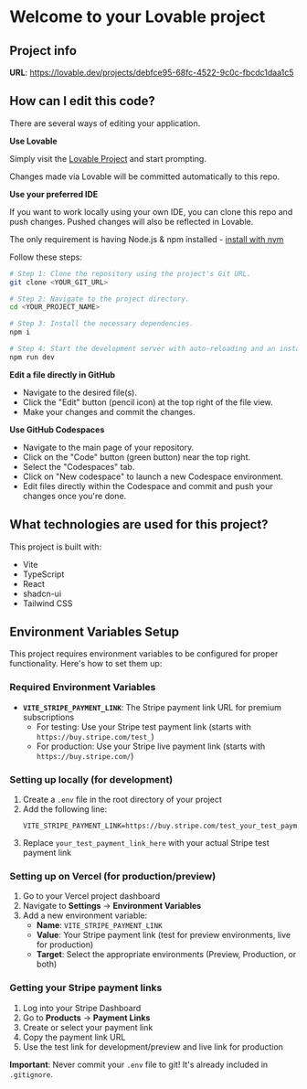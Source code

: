 # Welcome to your Lovable project

## Project info

**URL**: https://lovable.dev/projects/debfce95-68fc-4522-9c0c-fbcdc1daa1c5

## How can I edit this code?

There are several ways of editing your application.

**Use Lovable**

Simply visit the [Lovable Project](https://lovable.dev/projects/debfce95-68fc-4522-9c0c-fbcdc1daa1c5) and start prompting.

Changes made via Lovable will be committed automatically to this repo.

**Use your preferred IDE**

If you want to work locally using your own IDE, you can clone this repo and push changes. Pushed changes will also be reflected in Lovable.

The only requirement is having Node.js & npm installed - [install with nvm](https://github.com/nvm-sh/nvm#installing-and-updating)

Follow these steps:

```sh
# Step 1: Clone the repository using the project's Git URL.
git clone <YOUR_GIT_URL>

# Step 2: Navigate to the project directory.
cd <YOUR_PROJECT_NAME>

# Step 3: Install the necessary dependencies.
npm i

# Step 4: Start the development server with auto-reloading and an instant preview.
npm run dev
```

**Edit a file directly in GitHub**

- Navigate to the desired file(s).
- Click the "Edit" button (pencil icon) at the top right of the file view.
- Make your changes and commit the changes.

**Use GitHub Codespaces**

- Navigate to the main page of your repository.
- Click on the "Code" button (green button) near the top right.
- Select the "Codespaces" tab.
- Click on "New codespace" to launch a new Codespace environment.
- Edit files directly within the Codespace and commit and push your changes once you're done.

## What technologies are used for this project?

This project is built with:

- Vite
- TypeScript
- React
- shadcn-ui
- Tailwind CSS

## Environment Variables Setup

This project requires environment variables to be configured for proper functionality. Here's how to set them up:

### Required Environment Variables

- **`VITE_STRIPE_PAYMENT_LINK`**: The Stripe payment link URL for premium subscriptions
  - For testing: Use your Stripe test payment link (starts with `https://buy.stripe.com/test_`)
  - For production: Use your Stripe live payment link (starts with `https://buy.stripe.com/`)

### Setting up locally (for development)

1. Create a `.env` file in the root directory of your project
2. Add the following line:
   ```
   VITE_STRIPE_PAYMENT_LINK=https://buy.stripe.com/test_your_test_payment_link_here
   ```
3. Replace `your_test_payment_link_here` with your actual Stripe test payment link

### Setting up on Vercel (for production/preview)

1. Go to your Vercel project dashboard
2. Navigate to **Settings** → **Environment Variables**
3. Add a new environment variable:
   - **Name**: `VITE_STRIPE_PAYMENT_LINK`
   - **Value**: Your Stripe payment link (test for preview environments, live for production)
   - **Target**: Select the appropriate environments (Preview, Production, or both)

### Getting your Stripe payment links

1. Log into your Stripe Dashboard
2. Go to **Products** → **Payment Links**
3. Create or select your payment link
4. Copy the payment link URL
5. Use the test link for development/preview and live link for production

**Important**: Never commit your `.env` file to git! It's already included in `.gitignore`.

